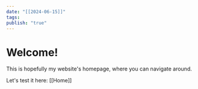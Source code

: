 ```yaml
---
date: "[[2024-06-15]]"
tags: 
publish: "true"
---
```



# Welcome!

This is hopefully my website's homepage, where you can navigate around.

Let's test it here: [[Home]]